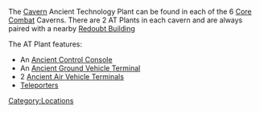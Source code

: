 The [Cavern](Caverns.md) Ancient Technology Plant can be found in
each of the 6 [Core Combat](Core_Combat.md) Caverns. There are 2
AT Plants in each cavern and are always paired with a nearby [Redoubt
Building](Redoubt_Building.md)

The AT Plant features:

- An [Ancient Control Console](Ancient_Control_Console.md)
- An [Ancient Ground Vehicle
  Terminal](Ancient_Ground_Vehicle_Terminal.md)
- 2 [Ancient Air Vehicle
  Terminals](Ancient_Air_Vehicle_Terminal.md)
- [Teleporters](Teleporter.md)

[Category:Locations](Category:Locations.md)
